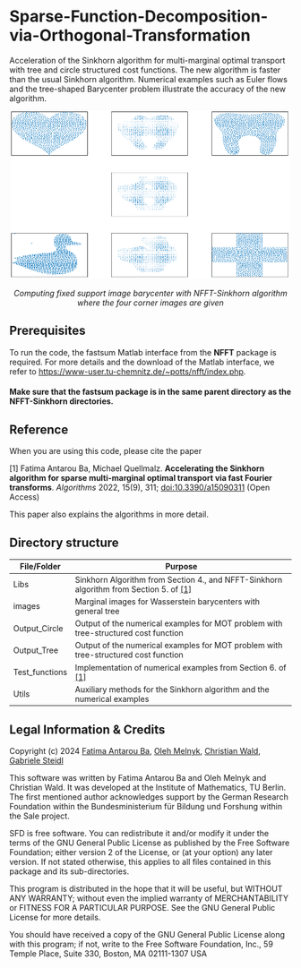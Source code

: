 # Sparse-Function-Decomposition-via-Orthogonal-Transformation

Acceleration of the Sinkhorn algorithm for multi-marginal optimal transport with tree and circle structured cost functions. The new algorithm is faster than the usual Sinkhorn algorithm. Numerical examples such as Euler flows and the tree-shaped Barycenter problem illustrate the accuracy of the new algorithm.
<p align="center">
<img src="https://github.com/fatima0111/NFFT-Sinkhorn/blob/main/Output_Tree/Barycenter/nfft_sink_barycenter_eta_005_lamda_25_nit_150_Mfftcoef156.png" width="500" height="300">
</p>
<p align="center"> 
    <em>Computing fixed support image barycenter with NFFT-Sinkhorn algorithm where the four corner images are given </em>
</p>


## Prerequisites
To run the code, the fastsum Matlab interface from the **NFFT** package is required. For more details and the download of the Matlab interface, we refer to https://www-user.tu-chemnitz.de/~potts/nfft/index.php.

#### Make sure that the fastsum package is in the same parent directory as the NFFT-Sinkhorn directories.


## Reference

When you are using this code, please cite the paper

<a id="1">[1]</a> Fatima Antarou Ba, Michael Quellmalz. **Accelerating the Sinkhorn algorithm for sparse multi-marginal optimal transport via fast Fourier transforms**. 
_Algorithms_ 2022, 15(9), 311; [doi:10.3390/a15090311](https://doi.org/10.3390/a15090311) (Open Access)

This paper also explains the algorithms in more detail.

## Directory structure

| File/Folder   | Purpose                                                                                   |
| ------------- |-------------------------------------------------------------------------------------------|   
| Libs          | Sinkhorn Algorithm from Section 4., and NFFT-Sinkhorn algorithm from Section 5. of [[1]](#1) |
| images        | Marginal images for Wasserstein barycenters with general tree                                 |
| Output_Circle | Output of the numerical examples for MOT problem with tree-structured cost function       |
| Output_Tree   | Output of the numerical examples for MOT problem with tree-structured cost function       |
| Test_functions| Implementation of numerical examples from Section 6. of [[1]](#1)                           |
| Utils         | Auxiliary methods for the Sinkhorn algorithm and the numerical examples                 | 


## Legal Information & Credits

Copyright (c) 2024 [Fatima Antarou Ba](https://www.math.tu-berlin.de/fachgebiete_ag_modnumdiff/angewandte_mathematik/v_menue/team/fatima_antarou_ba/v_menue/homepage/), [Oleh Melnyk](https://page.math.tu-berlin.de/~quellm/index.php), [Christian Wald](https://page.math.tu-berlin.de/~quellm/index.php), [Gabriele Steidl](https://page.math.tu-berlin.de/~quellm/index.php)

This software was written by Fatima Antarou Ba and Oleh Melnyk and Christian Wald. It was developed at the Institute of Mathematics, TU Berlin. The first mentioned author acknowledges support by the German Research Foundation within the Bundesministerium für Bildung und Forshung within the Sale project.

SFD is free software. You can redistribute it and/or modify it under the terms of the GNU General Public License as published by the Free Software Foundation; either version 2 of the License, or (at your option) any later version. If not stated otherwise, this applies to all files contained in this package and its sub-directories.

This program is distributed in the hope that it will be useful, but WITHOUT ANY WARRANTY; without even the implied warranty of MERCHANTABILITY or FITNESS FOR A PARTICULAR PURPOSE. See the GNU General Public License for more details.

You should have received a copy of the GNU General Public License along with this program; if not, write to the Free Software Foundation, Inc., 59 Temple Place, Suite 330, Boston, MA 02111-1307 USA
